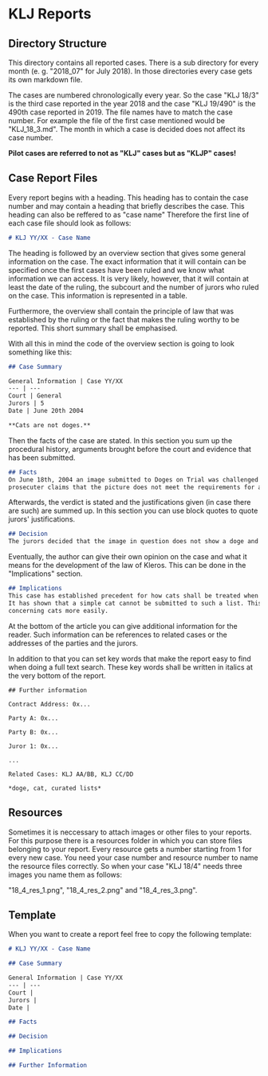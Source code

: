 # KLJ Reports
## Directory Structure
This directory contains all reported cases. There is a sub directory for every month (e. g. "2018_07" for July 2018). In those 
directories every case gets its own markdown file.

The cases are numbered chronologically every year. So the case "KLJ 18/3" is the third case reported in the year 2018 and
the case "KLJ 19/490" is the 490th case reported in 2019. The file names have to match the case number. For example the file
of the first case mentioned would be "KLJ_18_3.md". The month in which a case is decided does not affect its case number.

**Pilot cases are referred to not as "KLJ" cases but as "KLJP" cases!**

## Case Report Files
Every report begins with a heading. This heading has to contain the case number and may contain a heading that briefly
describes the case. This heading can also be reffered to as "case name" Therefore the first line of each case file should
look as follows:

```markdown
# KLJ YY/XX - Case Name
```

The heading is followed by an overview section that gives some general information on the case. The exact information that
it will contain can be specified once the first cases have been ruled and we know what information we can access. It is very
likely, however, that it will contain at least the date of the ruling, the subcourt and the number of jurors who ruled on the
case. This information is represented in a table. 

Furthermore, the overview shall contain the principle of law that was established by the ruling or the fact that makes the
ruling worthy to be reported. This short summary shall be emphasised.

With all this in mind the code of the overview section is going to look something like this:

```markdown
## Case Summary

General Information | Case YY/XX 
--- | ---
Court | General
Jurors | 5
Date | June 20th 2004

**Cats are not doges.**
```

Then the facts of the case are stated. In this section you sum up the procedural history, arguments brought before the court
and evidence that has been submitted.

```markdown
## Facts
On June 18th, 2004 an image submitted to Doges on Trial was challenged by a prosecuter. The picture showed a cat. The
prosecuter claims that the picture does not meet the requirements for a meme to be accepted to the doge meme database.
```

Afterwards, the verdict is stated and the justifications given (in case there are such) are summed up. In this section you can
use block quotes to quote jurors' justifications.

```markdown
## Decision
The jurors decided that the image in question does not show a doge and shall not become part of the doge meme database.
```

Eventually, the author can give their own opinion on the case and what it means for the development of the law of Kleros.
This can be done in the "Implications" section.

```markdown
## Implications
This case has established precedent for how cats shall be treated when being submitted to a curated list containing of doges.
It has shown that a simple cat cannot be submitted to such a list. This will allow jurors in future cases to decide on cases
concerning cats more easily.
```

At the bottom of the article you can give additional information for the reader. Such information can be references to related
cases or the addresses of the parties and the jurors.

In addition to that you can set key words that make the report easy to find when doing a full text search. These key words
shall be written in italics at the very bottom of the report.

```mardkdown
## Further information

Contract Address: 0x...

Party A: 0x...

Party B: 0x...

Juror 1: 0x...

...

Related Cases: KLJ AA/BB, KLJ CC/DD

*doge, cat, curated lists*
```

## Resources
Sometimes it is neccessary to attach images or other files to your reports. For this purpose there is a resources folder in
which you can store files belonging to your report. Every resource gets a number starting from 1 for every new case. You need
your case number and resource number to name the resource files correctly. So when your case "KLJ 18/4" needs three images you
name them as follows:

"18_4_res_1.png", "18_4_res_2.png" and "18_4_res_3.png".

## Template
When you want to create a report feel free to copy the following template:

```markdown
# KLJ YY/XX - Case Name

## Case Summary

General Information | Case YY/XX 
--- | ---
Court | 
Jurors | 
Date | 

## Facts

## Decision

## Implications

## Further Information
```
